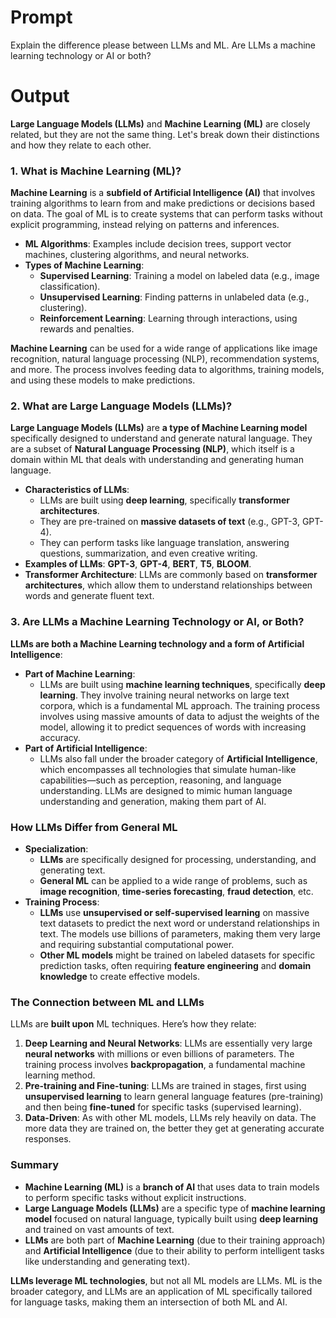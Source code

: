 # Prompt

Explain the difference please between LLMs and ML. Are LLMs a machine learning technology or AI or both?

# Output

**Large Language Models (LLMs)** and **Machine Learning (ML)** are closely related, but they are not the same thing. Let's break down their distinctions and how they relate to each other.

### 1. What is Machine Learning (ML)?

**Machine Learning** is a **subfield of Artificial Intelligence (AI)** that involves training algorithms to learn from and make predictions or decisions based on data. The goal of ML is to create systems that can perform tasks without explicit programming, instead relying on patterns and inferences.

- **ML Algorithms**: Examples include decision trees, support vector machines, clustering algorithms, and neural networks.
- **Types of Machine Learning**:
  - **Supervised Learning**: Training a model on labeled data (e.g., image classification).
  - **Unsupervised Learning**: Finding patterns in unlabeled data (e.g., clustering).
  - **Reinforcement Learning**: Learning through interactions, using rewards and penalties.

**Machine Learning** can be used for a wide range of applications like image recognition, natural language processing (NLP), recommendation systems, and more. The process involves feeding data to algorithms, training models, and using these models to make predictions.

### 2. What are Large Language Models (LLMs)?

**Large Language Models (LLMs)** are **a type of Machine Learning model** specifically designed to understand and generate natural language. They are a subset of **Natural Language Processing (NLP)**, which itself is a domain within ML that deals with understanding and generating human language.

- **Characteristics of LLMs**:
  - LLMs are built using **deep learning**, specifically **transformer architectures**.
  - They are pre-trained on **massive datasets of text** (e.g., GPT-3, GPT-4).
  - They can perform tasks like language translation, answering questions, summarization, and even creative writing.
- **Examples of LLMs**: **GPT-3**, **GPT-4**, **BERT**, **T5**, **BLOOM**.
- **Transformer Architecture**: LLMs are commonly based on **transformer architectures**, which allow them to understand relationships between words and generate fluent text.

### 3. Are LLMs a Machine Learning Technology or AI, or Both?

**LLMs are both a Machine Learning technology and a form of Artificial Intelligence**:

- **Part of Machine Learning**:
  - LLMs are built using **machine learning techniques**, specifically **deep learning**. They involve training neural networks on large text corpora, which is a fundamental ML approach. The training process involves using massive amounts of data to adjust the weights of the model, allowing it to predict sequences of words with increasing accuracy.
- **Part of Artificial Intelligence**:
  - LLMs also fall under the broader category of **Artificial Intelligence**, which encompasses all technologies that simulate human-like capabilities—such as perception, reasoning, and language understanding. LLMs are designed to mimic human language understanding and generation, making them part of AI.

### How LLMs Differ from General ML

- **Specialization**:
  - **LLMs** are specifically designed for processing, understanding, and generating text.
  - **General ML** can be applied to a wide range of problems, such as **image recognition**, **time-series forecasting**, **fraud detection**, etc.
- **Training Process**:
  - **LLMs** use **unsupervised or self-supervised learning** on massive text datasets to predict the next word or understand relationships in text. The models use billions of parameters, making them very large and requiring substantial computational power.
  - **Other ML models** might be trained on labeled datasets for specific prediction tasks, often requiring **feature engineering** and **domain knowledge** to create effective models.

### The Connection between ML and LLMs

LLMs are **built upon** ML techniques. Here’s how they relate:

1. **Deep Learning and Neural Networks**: LLMs are essentially very large **neural networks** with millions or even billions of parameters. The training process involves **backpropagation**, a fundamental machine learning method.
2. **Pre-training and Fine-tuning**: LLMs are trained in stages, first using **unsupervised learning** to learn general language features (pre-training) and then being **fine-tuned** for specific tasks (supervised learning).
3. **Data-Driven**: As with other ML models, LLMs rely heavily on data. The more data they are trained on, the better they get at generating accurate responses.

### Summary

- **Machine Learning (ML)** is a **branch of AI** that uses data to train models to perform specific tasks without explicit instructions.
- **Large Language Models (LLMs)** are a specific type of **machine learning model** focused on natural language, typically built using **deep learning** and trained on vast amounts of text.
- **LLMs** are both part of **Machine Learning** (due to their training approach) and **Artificial Intelligence** (due to their ability to perform intelligent tasks like understanding and generating text).

**LLMs leverage ML technologies**, but not all ML models are LLMs. ML is the broader category, and LLMs are an application of ML specifically tailored for language tasks, making them an intersection of both ML and AI.







